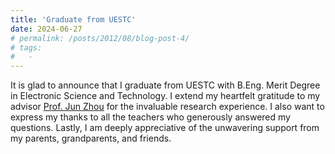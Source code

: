 ```yaml
---
title: 'Graduate from UESTC'
date: 2024-06-27
# permalink: /posts/2012/08/blog-post-4/
# tags:
#   - 
---
```


It is glad to announce that I graduate from UESTC with B.Eng. Merit Degree in Electronic Science and Technology. I extend my heartfelt gratitude to my advisor [Prof. Jun Zhou](https://scholar.google.com.sg/citations?user=kWeqfrMAAAAJ&hl=en) for the invaluable research experience. I also want to express my thanks to all the teachers who generously answered my questions. Lastly, I am deeply appreciative of the unwavering support from my parents, grandparents, and friends.